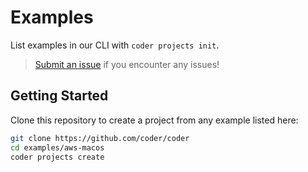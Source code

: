 # Examples

List examples in our CLI with `coder projects init`.

> [Submit an issue](https://github.com/coder/coder/issues/new) if you encounter any issues!

## Getting Started

Clone this repository to create a project from any example listed here:

```sh
git clone https://github.com/coder/coder
cd examples/aws-macos
coder projects create
```
